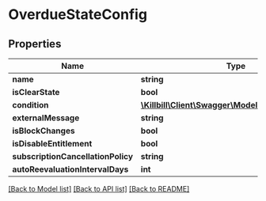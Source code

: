 # OverdueStateConfig

## Properties
Name | Type | Description | Notes
------------ | ------------- | ------------- | -------------
**name** | **string** |  | [optional] 
**isClearState** | **bool** |  | [optional] 
**condition** | [**\Killbill\Client\Swagger\Model\OverdueCondition**](OverdueCondition.md) |  | [optional] 
**externalMessage** | **string** |  | [optional] 
**isBlockChanges** | **bool** |  | [optional] 
**isDisableEntitlement** | **bool** |  | [optional] 
**subscriptionCancellationPolicy** | **string** |  | [optional] 
**autoReevaluationIntervalDays** | **int** |  | [optional] 

[[Back to Model list]](../../README.md#documentation-for-models) [[Back to API list]](../../README.md#documentation-for-api-endpoints) [[Back to README]](../../README.md)

